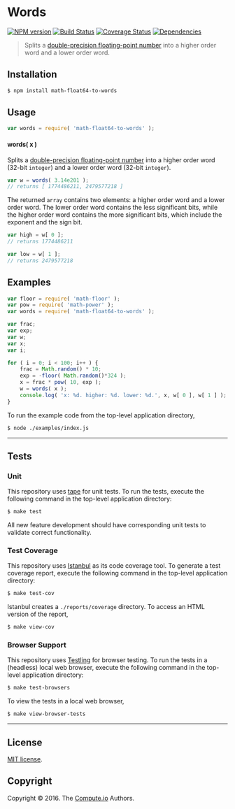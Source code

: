 Words
===
[![NPM version][npm-image]][npm-url] [![Build Status][build-image]][build-url] [![Coverage Status][coverage-image]][coverage-url] [![Dependencies][dependencies-image]][dependencies-url]

> Splits a [double-precision floating-point number][ieee754] into a higher order word and a lower order word.


## Installation

``` bash
$ npm install math-float64-to-words
```


## Usage

``` javascript
var words = require( 'math-float64-to-words' );
```

#### words( x )

Splits a [double-precision floating-point number][ieee754] into a higher order word (32-bit `integer`) and a lower order word (32-bit `integer`).

``` javascript
var w = words( 3.14e201 );
// returns [ 1774486211, 2479577218 ]
```

The returned `array` contains two elements: a higher order word and a lower order word. The lower order word contains the less significant bits, while the higher order word contains the more significant bits, which include the exponent and the sign bit.

``` javascript
var high = w[ 0 ];
// returns 1774486211

var low = w[ 1 ];
// returns 2479577218
```


## Examples

``` javascript
var floor = require( 'math-floor' );
var pow = require( 'math-power' );
var words = require( 'math-float64-to-words' );

var frac;
var exp;
var w;
var x;
var i;

for ( i = 0; i < 100; i++ ) {
	frac = Math.random() * 10;
	exp = -floor( Math.random()*324 );
	x = frac * pow( 10, exp );
	w = words( x );
	console.log( 'x: %d. higher: %d. lower: %d.', x, w[ 0 ], w[ 1 ] );
}
```

To run the example code from the top-level application directory,

``` bash
$ node ./examples/index.js
```


---
## Tests

### Unit

This repository uses [tape][tape] for unit tests. To run the tests, execute the following command in the top-level application directory:

``` bash
$ make test
```

All new feature development should have corresponding unit tests to validate correct functionality.


### Test Coverage

This repository uses [Istanbul][istanbul] as its code coverage tool. To generate a test coverage report, execute the following command in the top-level application directory:

``` bash
$ make test-cov
```

Istanbul creates a `./reports/coverage` directory. To access an HTML version of the report,

``` bash
$ make view-cov
```


### Browser Support

This repository uses [Testling][testling] for browser testing. To run the tests in a (headless) local web browser, execute the following command in the top-level application directory:

``` bash
$ make test-browsers
```

To view the tests in a local web browser,

``` bash
$ make view-browser-tests
```

<!-- [![browser support][browsers-image]][browsers-url] -->


---
## License

[MIT license](http://opensource.org/licenses/MIT).


## Copyright

Copyright &copy; 2016. The [Compute.io][compute-io] Authors.


[npm-image]: http://img.shields.io/npm/v/math-float64-to-words.svg
[npm-url]: https://npmjs.org/package/math-float64-to-words

[build-image]: http://img.shields.io/travis/math-io/float64-to-words/master.svg
[build-url]: https://travis-ci.org/math-io/float64-to-words

[coverage-image]: https://img.shields.io/codecov/c/github/math-io/float64-to-words/master.svg
[coverage-url]: https://codecov.io/github/math-io/float64-to-words?branch=master

[dependencies-image]: http://img.shields.io/david/math-io/float64-to-words.svg
[dependencies-url]: https://david-dm.org/math-io/float64-to-words

[dev-dependencies-image]: http://img.shields.io/david/dev/math-io/float64-to-words.svg
[dev-dependencies-url]: https://david-dm.org/dev/math-io/float64-to-words

[github-issues-image]: http://img.shields.io/github/issues/math-io/float64-to-words.svg
[github-issues-url]: https://github.com/math-io/float64-to-words/issues

[tape]: https://github.com/substack/tape
[istanbul]: https://github.com/gotwarlost/istanbul
[testling]: https://ci.testling.com

[compute-io]: https://github.com/compute-io/
[ieee754]: https://en.wikipedia.org/wiki/IEEE_754-1985
